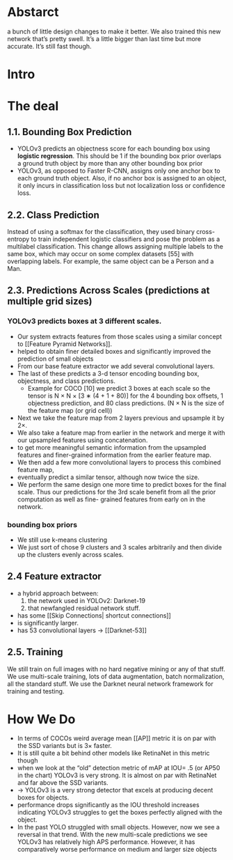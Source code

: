 # Abstarct
 a bunch of little design changes to make it better. We also trained this new network that’s pretty swell. It’s a little bigger than last time but more accurate. It’s still fast though.
# Intro
# The deal
## 1.1. Bounding Box Prediction
- YOLOv3 predicts an objectness score for each bounding box using **logistic regression**. This should be 1 if the bounding box prior overlaps a ground truth object by more than any other bounding box prior
- YOLOv3, as opposed to Faster R-CNN, assigns only one anchor box to each ground truth object. Also, if no anchor box is assigned to an object, it only incurs in classification loss but not localization loss or confidence loss.
## 2.2. Class Prediction
Instead of using a softmax for the classification, they used binary cross-entropy to train independent logistic classifiers and pose the problem as a multilabel classification. This change allows assigning multiple labels to the same box, which may occur on some complex datasets [55] with overlapping labels. For example, the same object can be a Person and a Man.
## 2.3. Predictions Across Scales (predictions at multiple grid sizes)
### YOLOv3 predicts boxes at 3 different scales. 
- Our system extracts features from those scales using a similar concept to [[Feature Pyramid Networks]].
-  helped to obtain finer detailed boxes and significantly improved the prediction of small objects
- From our base feature extractor we add several convolutional layers. 
- The last of these predicts a 3-d tensor encoding bounding box, objectness, and class predictions. 
	- Example for  COCO [10] we predict 3 boxes at each scale so the tensor is N × N × [3 ∗ (4 + 1 + 80)] for the 4 bounding box offsets, 1 objectness prediction, and 80 class predictions.  (N × N is the size of the feature map (or grid cell))
- Next we take the feature map from 2 layers previous and upsample it by 2×.
- We also take a feature map from earlier in the network and merge it with our upsampled features using concatenation.
- to get more meaningful semantic information from the upsampled features and finer-grained information from the earlier feature map.
- We then add a few more convolutional layers to process this combined feature map,
- eventually predict a similar tensor, although now twice the size.
- We perform the same design one more time to predict boxes for the final scale. Thus our predictions for the 3rd scale benefit from all the prior computation as well as fine- grained features from early on in the network.
###  bounding box priors
- We still use k-means clustering
- We just sort of chose 9 clusters and 3 scales arbitrarily and then divide up the clusters evenly across scales.
## 2.4 Feature extractor
- a hybrid approach between:
	1.  the network used in YOLOv2: Darknet-19
	2. that newfangled residual network stuff.
- has some [[Skip Connections| shortcut connections]] 
- is significantly larger.
- has 53 convolutional layers → [[Darknet-53]]
## 2.5. Training
We still train on full images with no hard negative mining or any of that stuff. We use multi-scale training, lots of data augmentation, batch normalization, all the standard stuff. We use the Darknet neural network framework for training and testing.
# How We Do
-  In terms of COCOs weird average mean [[AP]] metric it is on par with the SSD variants but is 3× faster. 
- It is still quite a bit behind other models like RetinaNet in this metric though
-  when we look at the “old” detection metric of mAP at IOU= .5 (or AP50 in the chart) YOLOv3 is very strong. It is almost on par with RetinaNet and far above the SSD variants. 
- →  YOLOv3 is a very strong detector that excels at producing decent boxes for objects.
-  performance drops significantly as the IOU threshold increases indicating YOLOv3 struggles to get the boxes perfectly aligned with the object.
- In the past YOLO struggled with small objects. However, now we see a reversal in that trend. With the new multi-scale predictions we see YOLOv3 has relatively high APS performance. However, it has comparatively worse performance on medium and larger size objects